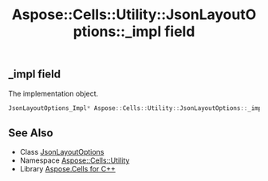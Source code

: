﻿---
title: Aspose::Cells::Utility::JsonLayoutOptions::_impl field
linktitle: _impl
second_title: Aspose.Cells for C++ API Reference
description: 'Aspose::Cells::Utility::JsonLayoutOptions::_impl field. The implementation object in C++.'
type: docs
weight: 2200
url: /cpp/aspose.cells.utility/jsonlayoutoptions/_impl/
---
## _impl field


The implementation object.

```cpp
JsonLayoutOptions_Impl* Aspose::Cells::Utility::JsonLayoutOptions::_impl
```

## See Also

* Class [JsonLayoutOptions](../)
* Namespace [Aspose::Cells::Utility](../../)
* Library [Aspose.Cells for C++](../../../)
